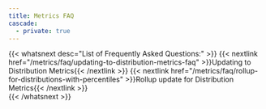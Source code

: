 ```yaml
---
title: Metrics FAQ
cascade:
  - private: true
---
```


{{< whatsnext desc="List of Frequently Asked Questions:" >}}
    {{< nextlink href="/metrics/faq/updating-to-distribution-metrics-faq" >}}Updating to Distribution Metrics{{< /nextlink >}}
    {{< nextlink href="/metrics/faq/rollup-for-distributions-with-percentiles" >}}Rollup update for Distribution Metrics{{< /nextlink >}}  
{{< /whatsnext >}}
